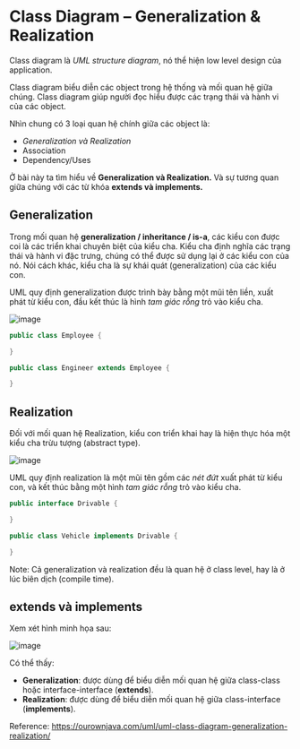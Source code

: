 # Class Diagram – Generalization & Realization

Class diagram là *UML structure diagram*, nó thể hiện low level design của application.

Class diagram biểu diễn các object trong hệ thống và mối quan hệ giữa chúng. Class diagram giúp người đọc hiểu được các trạng thái và hành vi của các object.

Nhìn chung có 3 loại quan hệ chính giữa các object là:

+ *Generalization và Realization*
+ Association
+ Dependency/Uses

Ở bài này ta tìm hiểu về **Generalization và Realization.**
Và sự tương quan giữa chúng với các từ khóa **extends và implements.**

## Generalization

Trong mối quan hệ **generalization / inheritance / is-a**, các kiểu con được coi là các triển khai chuyên biệt của kiểu cha. Kiểu cha định nghĩa các trạng thái và hành vi đặc trưng, chúng có thể được sử dụng lại ở các kiểu con của nó. Nói cách khác, kiểu cha là sự khái quát (generalization) của các kiểu con.

UML quy định generalization được trình bày bằng một mũi tên liền, xuất phát từ kiểu con, đầu kết thúc là hình *tam giác rỗng* trỏ vào kiểu cha.

![image](https://user-images.githubusercontent.com/27339791/125023278-5ccfac80-e033-11eb-8e02-b05b722ef6fd.png)

```java
public class Employee {

}

public class Engineer extends Employee {

}
```

## Realization

Đối với mối quan hệ Realization, kiểu con triển khai hay là hiện thực hóa một kiểu cha trừu tượng (abstract type).

![image](https://user-images.githubusercontent.com/27339791/125023662-2c3c4280-e034-11eb-93ce-3a16b4ef7785.png)

UML quy định realization là một mũi tên gồm các *nét đứt* xuất phát từ kiểu con, và kết thúc bằng một hình *tam giác rỗng* trỏ vào kiểu cha.

```java
public interface Drivable {

}

public class Vehicle implements Drivable {

}
```

Note: Cả generalization và realization đều là quan hệ ở class level, hay là ở lúc biên dịch (compile time).

## extends và implements

Xem xét hình minh họa sau:

![image](https://user-images.githubusercontent.com/27339791/124905452-e41d1180-df9a-11eb-87d8-e808392750d8.png)

Có thể thấy:
+ **Generalization**: được dùng để biểu diễn mối quan hệ giữa class-class hoặc interface-interface (**extends**).
+ **Realization**: được dùng để biểu diễn mối quan hệ giữa class-interface (**implements**).

Reference:
https://ourownjava.com/uml/uml-class-diagram-generalization-realization/
